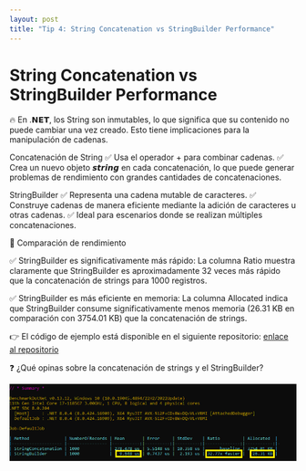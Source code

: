 ```yaml
---
layout: post
title: "Tip 4: String Concatenation vs StringBuilder Performance"
---
```


# String Concatenation vs StringBuilder Performance

🔥 En .𝗡𝗘𝗧, los String son inmutables, lo que significa que su contenido no puede cambiar una vez creado. Esto tiene implicaciones para la manipulación de cadenas.

Concatenación de String
✅ Usa el operador + para combinar cadenas.
✅ Crea un nuevo objeto 𝙨𝙩𝙧𝙞𝙣𝙜 en cada concatenación, lo que puede generar problemas de rendimiento con grandes cantidades de concatenaciones.

StringBuilder
✅ Representa una cadena mutable de caracteres.
✅ Construye cadenas de manera eficiente mediante la adición de caracteres u otras cadenas.
✅ Ideal para escenarios donde se realizan múltiples concatenaciones.

🚀 Comparación de rendimiento

✅ StringBuilder es significativamente más rápido: La columna Ratio muestra claramente que StringBuilder es aproximadamente 32 veces más rápido que la concatenación de strings para 1000 registros.

✅ StringBuilder es más eficiente en memoria: La columna Allocated indica que StringBuilder consume significativamente menos memoria (26.31 KB en comparación con 3754.01 KB) que la concatenación de strings.

👉 El código de ejemplo está disponible en el siguiente repositorio: <a href="https://github.com/poorna-soysa/benchmark-examples">enlace al repositorio</a>

❓ ¿Qué opinas sobre la concatenación de strings y el StringBuilder?

![alt text](stringbuilder.png)